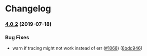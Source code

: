 # Changelog

### [4.0.2](https://www.github.com/googleapis/cloud-trace-nodejs/compare/v4.0.1...v4.0.2) (2019-07-18)


### Bug Fixes

* warn if tracing might not work instead of err ([#1068](https://www.github.com/googleapis/cloud-trace-nodejs/issues/1068)) ([8bdd946](https://www.github.com/googleapis/cloud-trace-nodejs/commit/8bdd946))
